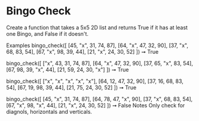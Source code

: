 # Bingo Check

Create a function that takes a 5x5 2D list and returns True if it has at least one Bingo, and False if it doesn't.

Examples
bingo_check([
[45, "x", 31, 74, 87],
[64, "x", 47, 32, 90],
[37, "x", 68, 83, 54],
[67, "x", 98, 39, 44],
[21, "x", 24, 30, 52]
]) ➞ True

bingo_check([
["x", 43, 31, 74, 87],
[64, "x", 47, 32, 90],
[37, 65, "x", 83, 54],
[67, 98, 39, "x", 44],
[21, 59, 24, 30, "x"]
]) ➞ True

bingo_check([
["x", "x", "x", "x", "x"],
[64, 12, 47, 32, 90],
[37, 16, 68, 83, 54],
[67, 19, 98, 39, 44],
[21, 75, 24, 30, 52]
]) ➞ True

bingo_check([
[45, "x", 31, 74, 87],
[64, 78, 47, "x", 90],
[37, "x", 68, 83, 54],
[67, "x", 98, "x", 44],
[21, "x", 24, 30, 52]
]) ➞ False
Notes
Only check for diagnols, horizontals and verticals.
